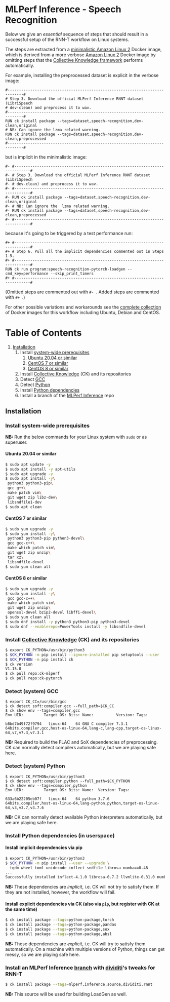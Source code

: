# MLPerf Inference - Speech Recognition

Below we give an _essential_ sequence of steps that should result in a successful setup 
of the RNN-T workflow on Linux systems.

The steps are extracted from a [minimalistic Amazon Linux
2](https://github.com/ctuning/ck-mlperf/blob/master/docker/speech-recognition.rnnt/Dockerfile.amazonlinux.min)
Docker image, which is derived from a more verbose [Amazon Linux
2](https://github.com/ctuning/ck-mlperf/blob/master/docker/speech-recognition.rnnt/Dockerfile.amazonlinux)
Docker image by omitting steps that the [Collective Knowledge
framework](https://github.com/ctuning/ck) performs automatically.

For example, installing the preprocessed dataset is explicit in the verbose image:
```
#-----------------------------------------------------------------------------#
# Step 3. Download the official MLPerf Inference RNNT dataset (LibriSpeech
# dev-clean) and preprocess it to wav.
#-----------------------------------------------------------------------------#
RUN ck install package --tags=dataset,speech-recognition,dev-clean,original
# NB: Can ignore the lzma related warning.
RUN ck install package --tags=dataset,speech-recognition,dev-clean,preprocessed
#-----------------------------------------------------------------------------#
```
but is implicit in the minimalistic image:
```
#- #-----------------------------------------------------------------------------#
#- # Step 3. Download the official MLPerf Inference RNNT dataset (LibriSpeech
#- # dev-clean) and preprocess it to wav.
#- #-----------------------------------------------------------------------------#
#- RUN ck install package --tags=dataset,speech-recognition,dev-clean,original
#- # NB: Can ignore the  lzma related warning.
#- RUN ck install package --tags=dataset,speech-recognition,dev-clean,preprocessed
#- #-----------------------------------------------------------------------------#
```
because it's going to be triggered by a test performance run:
```
#+ #-----------------------------------------------------------------------------#
#+ # Step 6. Pull all the implicit dependencies commented out in Steps 1-5.
#+ #-----------------------------------------------------------------------------#
RUN ck run program:speech-recognition-pytorch-loadgen --cmd_key=performance --skip_print_timers
#+ #-----------------------------------------------------------------------------#
```
(Omitted steps are commented out with `#- `. Added steps are commented with `#+ `.)

For other possible variations and workarounds see the [complete
collection](https://github.com/ctuning/ck-mlperf/blob/master/docker/speech-recognition.rnnt/README.md)
of Docker images for this workflow including Ubuntu, Debian and CentOS.

# Table of Contents

1. [Installation](#install)
    1. Install [system-wide prerequisites](#install_system)
        1. [Ubuntu 20.04 or similar](#install_system_ubuntu)
        1. [CentOS 7 or similar](#install_system_centos_7)
        1. [CentOS 8 or similar](#install_system_centos_8)
    1. Install [Collective Knowledge](#install_ck) (CK) and its repositories
    1. Detect [GCC](#detect_gcc)
    1. Detect [Python](#detect_python)
    1. Install [Python dependencies](#install_python_deps)
    1. Install a branch of the [MLPerf Inference](#install_inference_repo) repo

<a name="install"></a>
## Installation

<a name="install_system"></a>
### Install system-wide prerequisites

**NB:** Run the below commands for your Linux system with `sudo` or as superuser.

<a name="install_system_ubuntu"></a>
#### Ubuntu 20.04 or similar
```bash
$ sudo apt update -y
$ sudo apt install -y apt-utils
$ sudo apt upgrade -y
$ sudo apt install -y\
 python3 python3-pip\
 gcc g++\
 make patch vim\
 git wget zip libz-dev\
 libsndfile1-dev
$ sudo apt clean
```

<a name="install_system_centos_7"></a>
#### CentOS 7 or similar
```bash
$ sudo yum upgrade -y
$ sudo yum install -y\
 python3 python3-pip python3-devel\
 gcc gcc-c++\
 make which patch vim\
 git wget zip unzip\
 tar xz\
 libsndfile-devel
$ sudo yum clean all
```

<a name="install_system_centos_8"></a>
#### CentOS 8 or similar
```bash
$ sudo yum upgrade -y
$ sudo yum install -y\
 gcc gcc-c++\
 make which patch vim\
 git wget zip unzip\
 openssl-devel bzip2-devel libffi-devel\
$ sudo yum clean all
$ sudo dnf install -y python3 python3-pip python3-devel
$ sudo dnf --enablerepo=PowerTools install -y libsndfile-devel
```


<a name="install_ck"></a>
### Install [Collective Knowledge](http://cknowledge.org/) (CK) and its repositories

```bash
$ export CK_PYTHON=/usr/bin/python3
$ $CK_PYTHON -m pip install --ignore-installed pip setuptools --user
$ $CK_PYTHON -m pip install ck
$ ck version
V1.15.0
$ ck pull repo:ck-mlperf
$ ck pull repo:ck-pytorch
```

<a name="detect_gcc"></a>
### Detect (system) GCC
```
$ export CK_CC=/usr/bin/gcc
$ ck detect soft:compiler.gcc --full_path=$CK_CC
$ ck show env --tags=compiler,gcc
Env UID:         Target OS: Bits: Name:          Version: Tags:

b8bd7b49f72f9794   linux-64    64 GNU C compiler 7.3.1    64bits,compiler,gcc,host-os-linux-64,lang-c,lang-cpp,target-os-linux-64,v7,v7.3,v7.3.1
```
**NB:** Required to build the FLAC and SoX dependencies of preprocessing. CK can normally detect compilers automatically, but we are playing safe here.

<a name="detect_python"></a>
### Detect (system) Python
```
$ export CK_PYTHON=/usr/bin/python3
$ ck detect soft:compiler.python --full_path=$CK_PYTHON
$ ck show env --tags=compiler,python
Env UID:         Target OS: Bits: Name:  Version: Tags:

633a6b22205eb07f   linux-64    64 python 3.7.6    64bits,compiler,host-os-linux-64,lang-python,python,target-os-linux-64,v3,v3.7,v3.7.6
```
**NB:** CK can normally detect available Python interpreters automatically, but we are playing safe here.

<a name="install_python_deps"></a>
### Install Python dependencies (in userspace)

#### Install implicit dependencies via pip
```bash
$ export CK_PYTHON=/usr/bin/python3
$ $CK_PYTHON -m pip install --user --upgrade \
  tqdm wheel toml unidecode inflect sndfile librosa numba==0.48
...
Successfully installed inflect-4.1.0 librosa-0.7.2 llvmlite-0.31.0 numba-0.48.0 sndfile-0.2.0 unidecode-1.1.1 wheel-0.34.2
```
**NB:** These dependencies are _implicit_, i.e. CK will not try to satisfy them. If they are not installed, however, the workflow will fail.


#### Install explicit dependencies via CK (also via `pip`, but register with CK at the same time)
```bash
$ ck install package --tags=python-package,torch
$ ck install package --tags=python-package,pandas
$ ck install package --tags=python-package,sox
$ ck install package --tags=python-package,absl
```
**NB:** These dependencies are _explicit_, i.e. CK will try to satisfy them automatically. On a machine with multiple versions of Python, things can get messy, so we are playing safe here.

<a name="install_inference_repo"></a>
### Install an MLPerf Inference [branch](https://github.com/dividiti/inference/tree/dvdt-rnnt) with [dividiti](http://dividiti.com)'s tweaks for RNN-T
```bash
$ ck install package --tags=mlperf,inference,source,dividiti.rnnt
```
**NB:** This source will be used for building LoadGen as well.
